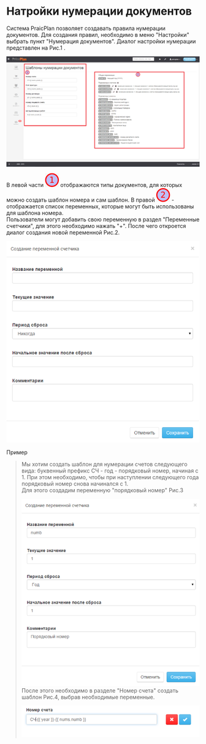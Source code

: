 # Натройки нумерации документов

Система PraicPlan позволяет создавать правила нумерации документов. Для создания правил, необходимо в меню "Настройки" выбрать пункт "Нумерация документов". Диалог настройки нумерации представлен на Рис.1 .

![](../.gitbook/assets/natroiki_numeratsii_dokumentov1.png)

В левой части ![](../.gitbook/assets/1.png) отображаются типы документов, для которых можно создать шаблон номера и сам шаблон. В правой ![](../.gitbook/assets/2.png) - отображается список переменных, которые могут быть использованы для шаблона номера.  
Пользователи могут добавить свою переменную в раздел "Переменные счетчики", для этого необходимо нажать "+". После чего откроется диалог создания новой переменной Рис.2.

![](../.gitbook/assets/natroiki_numeratsii_dokumentov2.png)

Пример

> Мы хотим создать шаблон для нумерации счетов следующего вида: буквенный префикс СЧ - год - порядковый номер, начиная с 1. При этом необходимо, чтобы при наступлении следующего года порядковый номер снова начинался с 1.  
> Для этого создадим переменную "порядковый номер" Рис.3
>
> ![](../.gitbook/assets/natroiki_numeratsii_dokumentov3.png)  
> После этого необходимо в разделе "Номер счета" создать шаблон Рис.4, выбрав необходимые переменные.
>
> ![](../.gitbook/assets/natroiki_numeratsii_dokumentov4.png)


